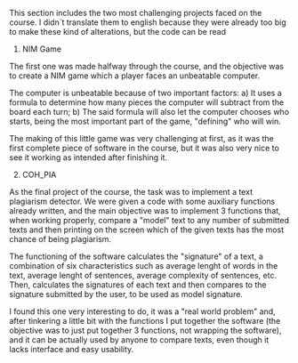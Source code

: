 This section includes the two most challenging projects faced on the course. I didn`t translate them to english because they were already too big to make these kind of alterations, but the code can be read 

1) NIM Game

The first one was made halfway through the course, and the objective was to create a NIM game which a player faces an unbeatable computer. 

The computer is unbeatable because of two important factors:
a) It uses a formula to determine how many pieces the computer will subtract from the board each turn;
b) The said formula will also let the computer chooses who starts, being the most important part of the game, "defining" who will win.

The making of this little game was very challenging at first, as it was the first complete piece of software in the course, but it was also very nice to see it working as intended after finishing it. 


2) COH_PIA

As the final project of the course, the task was to implement a text plagiarism detector. We were given a code with some auxiliary functions already written, and the main objective was to implement 3 functions that, when working properly, compare a "model" text to any number of submitted texts and then printing on the screen which of the given texts has the most chance of being plagiarism. 

The functioning of the software calculates the "signature" of a text, a combination of six characteristics such as average lenght of words in the text, average lenght of sentences, average complexity of sentences, etc. Then, calculates the signatures of each text and then compares to the signature submitted by the user, to be used as model signature. 

I found this one very interesting to do, it was a "real world problem" and, after tinkering a little bit with the functions I put together the software (the objective was to just put together 3 functions, not wrapping the software), and it can be actually used by anyone to compare texts, even though it lacks interface and easy usability.




